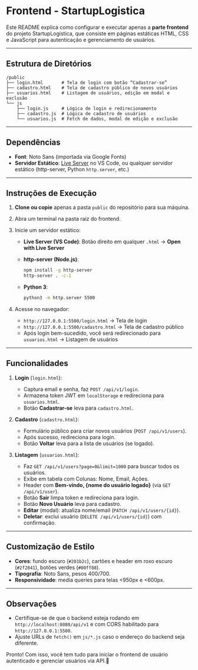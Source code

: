 # Frontend - StartupLogistica

Este README explica como configurar e executar apenas a **parte frontend** do projeto StartupLogistica, que consiste em páginas estáticas HTML, CSS e JavaScript para autenticação e gerenciamento de usuários.

---

## Estrutura de Diretórios

```
/public
├── login.html       # Tela de login com botão “Cadastrar-se”
├── cadastro.html    # Tela de cadastro público de novos usuários
├── usuarios.html    # Listagem de usuários, edição em modal e exclusão
└── js
    ├── login.js     # Lógica de login e redirecionamento
    ├── cadastro.js  # Lógica de cadastro de usuários
    └── usuarios.js  # Fetch de dados, modal de edição e exclusão
```

---

## Dependências

* **Font**: Noto Sans (importada via Google Fonts)
* **Servidor Estático**: [Live Server](https://marketplace.visualstudio.com/items?itemName=ritwickdey.LiveServer) no VS Code, ou qualquer servidor estático (http-server, Python `http.server`, etc.)

---

## Instruções de Execução

1. **Clone ou copie** apenas a pasta `public` do repositório para sua máquina.
2. Abra um terminal na pasta raiz do frontend.
3. Inicie um servidor estático:

   * **Live Server (VS Code)**: Botão direito em qualquer `.html` → **Open with Live Server**
   * **http-server (Node.js)**:

     ```bash
     npm install -g http-server
     http-server . -c-1
     ```
   * **Python 3**:

     ```bash
     python3 -m http.server 5500
     ```
4. Acesse no navegador:

   * `http://127.0.0.1:5500/login.html`
     → Tela de login
   * `http://127.0.0.1:5500/cadastro.html`
     → Tela de cadastro público
   * Após login bem-sucedido, você será redirecionado para `usuarios.html`
     → Listagem de usuários

---

## Funcionalidades

1. **Login** (`login.html`):

   * Captura email e senha, faz `POST /api/v1/login`.
   * Armazena token JWT em `localStorage` e redireciona para `usuarios.html`.
   * Botão **Cadastrar-se** leva para `cadastro.html`.

2. **Cadastro** (`cadastro.html`):

   * Formulário público para criar novos usuários (`POST /api/v1/users`).
   * Após sucesso, redireciona para login.
   * Botão **Voltar** leva para a lista de usuários (se logado).

3. **Listagem** (`usuarios.html`):

   * Faz `GET /api/v1/users?page=0&limit=1000` para buscar todos os usuários.
   * Exibe em tabela com Colunas: Nome, Email, Ações.
   * Header com **Bem-vindo, {nome do usuário logado}** (via `GET /api/v1/user`).
   * Botão **Sair** limpa token e redireciona para login.
   * Botão **Novo Usuário** leva para cadastro.
   * **Editar** (modal): atualiza nome/email (`PATCH /api/v1/users/{id}`).
   * **Deletar**: exclui usuário (`DELETE /api/v1/users/{id}`) com confirmação.

---

## Customização de Estilo

* **Cores**: fundo escuro (`#201b2c`), cartões e header em roxo escuro (`#2f2841`), botões verdes (`#00ff88`).
* **Tipografia**: Noto Sans, pesos 400/700.
* **Responsividade**: media queries para telas <950px e <600px.

---

## Observações

* Certifique-se de que o backend esteja rodando em `http://localhost:8080/api/v1` e com CORS habilitado para `http://127.0.0.1:5500`.
* Ajuste URLs de `fetch()` em `js/*.js` caso o endereço do backend seja diferente.

Pronto! Com isso, você tem tudo para iniciar o frontend de usuário autenticado e gerenciar usuários via API.🚀

